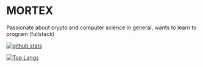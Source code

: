 # MORTEX

Passionate about crypto and computer science in general, wants to learn to program (fullstack)

[![github stats](https://github-readme-stats.vercel.app/api?username=mr-mortex&count_private=true&show_icons=true&theme=tokyonight)](https://github.com/mr-mortex/github-readme-stats)



[![Top Langs](https://github-readme-stats.vercel.app/api/top-langs/?username=mr-mortex&layout=compact&langs_count=8&theme=cobalt)](https://github.com/mr-mortex/github-readme-stats)
